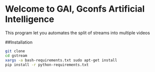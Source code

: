 # Welcome to GAI, Gconfs Artificial Intelligence

This program let you automates the split of streams into multiple videos

##Installation

```bash
git clone
cd gstream
xargs -a bash-requirements.txt sudo apt-get install
pip install -r python-requirements.txt
```
